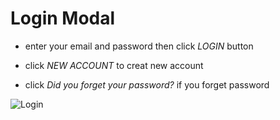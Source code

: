 # Login Modal

- enter your email and password then click _LOGIN_ button

- click _NEW ACCOUNT_ to creat new account

- click _Did you forget your password?_ if you forget password

![Login](/taaminkom-docs/images/auth/auth-1.png)
